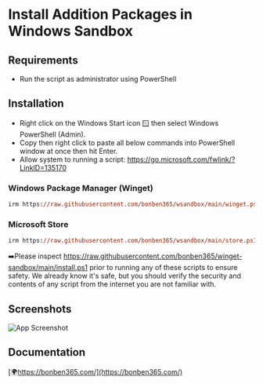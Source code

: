   
# Install Addition Packages in Windows Sandbox

## Requirements

- Run the script as administrator using PowerShell
  
## Installation

- Right click on the Windows Start icon 🪟 then select Windows PowerShell (Admin).
- Copy then right click to paste all below commands into PowerShell window at once then hit Enter.
- Allow system to running a script: https://go.microsoft.com/fwlink/?LinkID=135170

### Windows Package Manager (Winget)
```ps
irm https://raw.githubusercontent.com/bonben365/wsandbox/main/winget.ps1 | iex
```
### Microsoft Store
```ps
irm https://raw.githubusercontent.com/bonben365/wsandbox/main/store.ps1 | iex
```

➡️Please inspect https://raw.githubusercontent.com/bonben365/winget-sandbox/main/install.ps1 prior to running any of these scripts to ensure safety. We already know it's safe, but you should verify the security and contents of any script from the internet you are not familiar with.

## Screenshots

![App Screenshot](https://s3.amazonaws.com/s3.bonben365.com/files/2023/b9CLMjMxxfzks7hFUrjHpPBiyFPVawPAZZGk9wAkFHyij3yq7Kjl2WX.jpg)

## Documentation

[🌍https://bonben365.com/](https://bonben365.com/)

